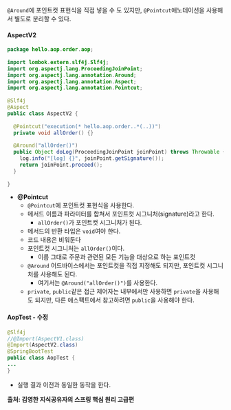 `@Around`에 포인트컷 표현식을 직접 넣을 수 도 있지만, `@Pointcut`애노테이션을 사용해서 별도로 분리할 수 있다.

#### AspectV2
```java
package hello.aop.order.aop;  
  
import lombok.extern.slf4j.Slf4j;  
import org.aspectj.lang.ProceedingJoinPoint;  
import org.aspectj.lang.annotation.Around;  
import org.aspectj.lang.annotation.Aspect;  
import org.aspectj.lang.annotation.Pointcut;  
  
@Slf4j  
@Aspect  
public class AspectV2 {  
  
  @Pointcut("execution(* hello.aop.order..*(..))")  
  private void allOrder() {}  
  
  @Around("allOrder()")
  public Object doLog(ProceedingJoinPoint joinPoint) throws Throwable {  
    log.info("[log] {}", joinPoint.getSignature());  
    return joinPoint.proceed();  
  }  
  
}
```

- __@Pointcut__
	- `@Pointcut`에 포인트컷 표현식을 사용한다.
	- 메서드 이름과 파라미터를 합쳐서 포인트컷 시그니처(signature)라고 한다.
		- `allOrder()`가 포인트컷 시그니처가 된다.
	- 메서드의 반환 타입은 `void`여야 한다.
	- 코드 내용은 비워둔다
	- 포인트컷 시그니처는 `allOrder()`이다.
		- 이름 그대로 주문과 관련된 모든 기능을 대상으로 하는 포인트컷
	- `@Around` 어드바이스에서는 포인트컷을 직접 지정해도 되지만, 포인트컷 시그니처를 사용해도 된다.
		- 여기서는 `@Around("allOrder()")`를 사용한다.
	- `private`, `public`같은 접근 제어자는 내부에서만 사용하면 `private`을 사용해도 되지만, 다른 애스팩트에서 참고하려면 `public`을 사용해야 한다.

#### AopTest - 수정

```java
@Slf4j  
//@Import(AspectV1.class)  
@Import(AspectV2.class)  
@SpringBootTest  
public class AopTest {
...
}
```

- 실행 결과 이전과 동일한 동작을 한다.

__출처: 김영한 지식공유자의 스프링 핵심 원리 고급편__
